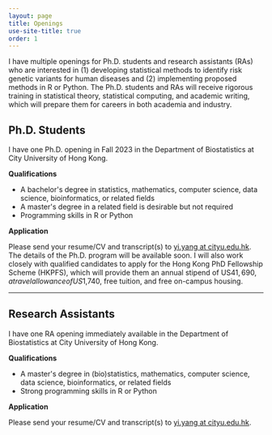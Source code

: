 ```yaml
---
layout: page
title: Openings
use-site-title: true
order: 1
---
```


I have multiple openings for Ph.D. students and research assistants (RAs) who are interested in (1) developing statistical methods to identify risk genetic variants for human diseases and (2) implementing proposed methods in R or Python. The Ph.D. students and RAs will receive rigorous training in statistical theory, statistical computing, and academic writing, which will prepare them for careers in both academia and industry.

## Ph.D. Students

I have one Ph.D. opening in Fall 2023 in the Department of Biostatistics at City University of Hong Kong. 

**Qualifications**
- A bachelor's degree in statistics, mathematics, computer science, data science, bioinformatics, or related fields
- A master's degree in a related field is desirable but not required
- Programming skills in R or Python

**Application**

Please send your resume/CV and transcript(s) to [yi.yang at cityu.edu.hk](mailto:yi.yang@cityu.edu.hk). The details of the Ph.D. program will be available soon. I will also work closely with qualified candidates to apply for the Hong Kong PhD Fellowship Scheme (HKPFS), which will provide them an annual stipend of US$41,690, a travel allowance of US$1,740, free tuition, and free on-campus housing. 

***

## Research Assistants

I have one RA opening immediately available in the Department of Biostatistics at City University of Hong Kong. 

**Qualifications**
- A master's degree in (bio)statistics, mathematics, computer science, data science, bioinformatics, or related fields
- Strong programming skills in R or Python

**Application**

Please send your resume/CV and transcript(s) to [yi.yang at cityu.edu.hk](mailto:yi.yang@cityu.edu.hk).

